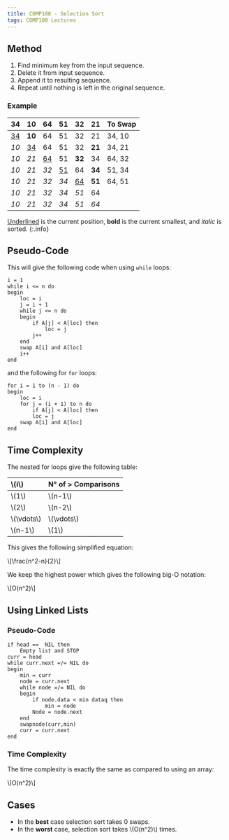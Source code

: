 ```yaml
---
title: COMP108 - Selection Sort
tags: COMP108 Lectures
---
```

## Method
1. Find minimum key from the input sequence.
1. Delete it from input sequence.
1. Append it to resulting sequence.
1. Repeat until nothing is left in the original sequence.

### Example

| 34 | 10 | 64 | 51 | 32 | 21 | To Swap |
| :-: | :-: | :-: | :-: | :-: | :-: | :-- |
| <u>34</u> | **10** | 64 | 51 | 32 | 21 | 34, 10 |
| *10* | <u>34</u> | 64 | 51 | 32 | **21** | 34, 21 |
| *10* | *21* | <u>64</u> | 51 | **32** | 34 | 64, 32 |
| *10* | *21* | *32* | <u>51</u> | 64 | **34** | 51, 34 |
| *10* | *21* | *32* | *34* | <u>64</u> | **51** | 64, 51 |
| *10* | *21* | *32* | *34* | *51* | 64 |  |
| *10* | *21* | *32* | *34* | *51* | *64* |  |

<u>Underlined</u> is the current position, **bold** is the current smallest, and *italic* is sorted.
{:.info}

## Pseudo-Code
This will give the following code when using `while` loops:

```
i = 1
while i <= n do
begin
	loc = i
	j = i + 1
	while j <= n do
	begin
		if A[j] < A[loc] then
			loc = j
		j++
	end
	swap A[i] and A[loc]
	i++
end
```

and the following for `for` loops:

```
for i = 1 to (n - 1) do
begin
	loc = i
	for j = (i + 1) to n do
		if A[j] < A[loc] then
		loc = j
	swap A[i] and A[loc]
end
```

## Time Complexity
The nested for loops give the following table:

| &#92;(i&#92;) | N° of > Comparisons |
| :-- | :-- |
| &#92;(1&#92;) | &#92;(n-1&#92;) |
| &#92;(2&#92;) | &#92;(n-2&#92;) |
| &#92;(\vdots&#92;) | &#92;(\vdots&#92;) |
| &#92;(n-1&#92;) | &#92;(1&#92;) |

This gives the following simplified equation:

&#92;[\frac{n^2-n}{2}&#92;]

We keep the highest power which gives the following big-O notation:

&#92;[O(n^2)&#92;]

## Using Linked Lists
### Pseudo-Code

```
if head ==  NIL then 
	Empty list and STOP
curr = head
while curr.next =/= NIL do
begin
	min = curr
	node = curr.next
	while node =/= NIL do
	begin
		if node.data < min dataq then
			min = node
		Node = node.next
	end 
	swapnode(curr,min)
	curr = curr.next
end
```

### Time Complexity
The time complexity is exactly the same as compared to using an array:

&#92;[O(n^2)&#92;]

## Cases

* In the **best** case selection sort takes 0 swaps.
* In the **worst** case, selection sort takes &#92;(O(n^2)&#92;) times.
